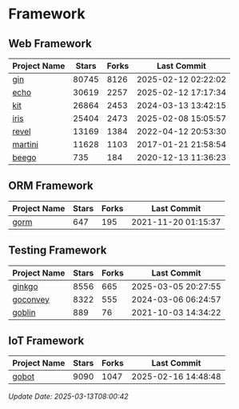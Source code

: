 # Framework

## Web Framework
| Project Name | Stars | Forks | Last Commit |
| ------------ | ----- | ----- | ----------- |
| [gin](https://github.com/gin-gonic/gin) | 80745 | 8126 | 2025-02-12 02:22:02 |
| [echo](https://github.com/labstack/echo) | 30619 | 2257 | 2025-02-12 17:17:34 |
| [kit](https://github.com/go-kit/kit) | 26864 | 2453 | 2024-03-13 13:42:15 |
| [iris](https://github.com/kataras/iris) | 25404 | 2473 | 2025-02-08 15:05:57 |
| [revel](https://github.com/revel/revel) | 13169 | 1384 | 2022-04-12 20:53:30 |
| [martini](https://github.com/go-martini/martini) | 11628 | 1103 | 2017-01-21 21:58:54 |
| [beego](https://github.com/astaxie/beego) | 735 | 184 | 2020-12-13 11:36:23 |

## ORM Framework
| Project Name | Stars | Forks | Last Commit |
| ------------ | ----- | ----- | ----------- |
| [gorm](https://github.com/jinzhu/gorm) | 647 | 195 | 2021-11-20 01:15:37 |

## Testing Framework
| Project Name | Stars | Forks | Last Commit |
| ------------ | ----- | ----- | ----------- |
| [ginkgo](https://github.com/onsi/ginkgo) | 8556 | 665 | 2025-03-05 20:27:55 |
| [goconvey](https://github.com/smartystreets/goconvey) | 8322 | 555 | 2024-03-06 06:24:57 |
| [goblin](https://github.com/franela/goblin) | 889 | 76 | 2021-10-03 14:34:22 |

## IoT Framework
| Project Name | Stars | Forks | Last Commit |
| ------------ | ----- | ----- | ----------- |
| [gobot](https://github.com/hybridgroup/gobot) | 9090 | 1047 | 2025-02-16 14:48:48 |

*Update Date: 2025-03-13T08:00:42*